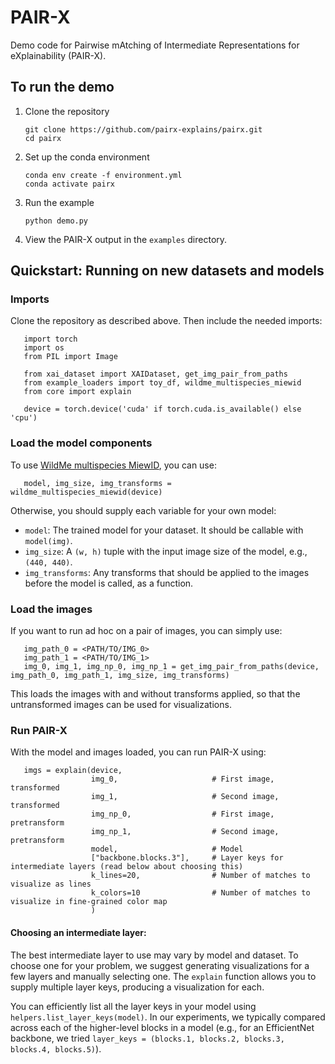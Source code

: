 # PAIR-X
Demo code for Pairwise mAtching of Intermediate Representations for eXplainability (PAIR-X).

## To run the demo

1. Clone the repository

       git clone https://github.com/pairx-explains/pairx.git
       cd pairx
2. Set up the conda environment

       conda env create -f environment.yml
       conda activate pairx
3. Run the example

       python demo.py
4. View the PAIR-X output in the `examples` directory.

## Quickstart: Running on new datasets and models

### Imports

Clone the repository as described above. Then include the needed imports:

       import torch
       import os
       from PIL import Image
       
       from xai_dataset import XAIDataset, get_img_pair_from_paths
       from example_loaders import toy_df, wildme_multispecies_miewid
       from core import explain

       device = torch.device('cuda' if torch.cuda.is_available() else 'cpu')

### Load the model components

To use [WildMe multispecies MiewID](https://huggingface.co/conservationxlabs/miewid-msv2), you can use:

       model, img_size, img_transforms = wildme_multispecies_miewid(device)
Otherwise, you should supply each variable for your own model:

- `model`: The trained model for your dataset. It should be callable with `model(img)`.
- `img_size`: A `(w, h)` tuple with the input image size of the model, e.g., `(440, 440)`.
- `img_transforms`: Any transforms that should be applied to the images before the model is called, as a function.

### Load the images

If you want to run ad hoc on a pair of images, you can simply use:

       img_path_0 = <PATH/TO/IMG_0>
       img_path_1 = <PATH/TO/IMG_1>
       img_0, img_1, img_np_0, img_np_1 = get_img_pair_from_paths(device, img_path_0, img_path_1, img_size, img_transforms)

This loads the images with and without transforms applied, so that the untransformed images can be used for visualizations.

### Run PAIR-X

With the model and images loaded, you can run PAIR-X using:

       imgs = explain(device,
                      img_0,                     # First image, transformed
                      img_1,                     # Second image, transformed      
                      img_np_0,                  # First image, pretransform
                      img_np_1,                  # Second image, pretransform
                      model,                     # Model
                      ["backbone.blocks.3"],     # Layer keys for intermediate layers (read below about choosing this)
                      k_lines=20,                # Number of matches to visualize as lines
                      k_colors=10                # Number of matches to visualize in fine-grained color map
                      )

#### Choosing an intermediate layer:

The best intermediate layer to use may vary by model and dataset. To choose one for your problem, we suggest generating visualizations for a few layers and manually selecting one. The `explain` function allows you to supply multiple layer keys, producing a visualization for each.

You can efficiently list all the layer keys in your model using `helpers.list_layer_keys(model)`. In our experiments, we typically compared across each of the higher-level blocks in a model (e.g., for an EfficientNet backbone, we tried `layer_keys = (blocks.1, blocks.2, blocks.3, blocks.4, blocks.5)`).






       
